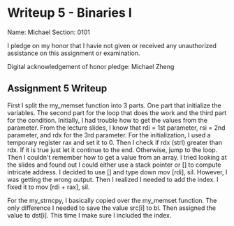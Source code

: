 Writeup 5 - Binaries I
======

Name: Michael
Section: 0101

I pledge on my honor that I havie not given or received any unauthorized assistance on this assignment or examination.

Digital acknowledgement of honor pledge: Michael Zheng

## Assignment 5 Writeup

First I split the my_memset function into 3 parts. One part that initialize the
variables. The second part for the loop that does the work and the third part
for the condition. Initially, I had trouble how to get the values from the
parameter. From the lecture slides, I know that rdi = 1st parameter,
rsi = 2nd parameter, and rdx for the 3rd parameter. For the initialization,
I used a temporary register rax and set it to 0. Then I check if rdx (strl)
greater than rdx. If it is true just let it continue to the end. Otherwise,
jump to the loop. Then I couldn't remember how to get a value from an array.
I tried looking at the slides and found out I could either use a stack pointer
or [] to compute intricate address. I decided to use [] and type down
mov [rdi], sil. However, I was getting the wrong output. Then I realized I needed
to add the index. I fixed it to mov [rdi + rax], sil.

For the my_strncpy, I basically copied over the my_memset function. The only
difference I needed to save the value src[i] to bl. Then assigned the value to
dst[i]. This time I make sure I included the index.
